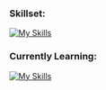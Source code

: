 ### Skillset:
[![My Skills](https://skillicons.dev/icons?i=js,html,css,jquery,py,matlab,cpp,git,github,django,jest,docker,webpack,kubernetes,aws,azure,gcp,postgres,mysql,sqlite,linux&perline=7)](https://skillicons.dev)

### Currently Learning:
[![My Skills](https://skillicons.dev/icons?i=nodejs,react,express,mongodb,vue,angular)](https://skillicons.dev)
